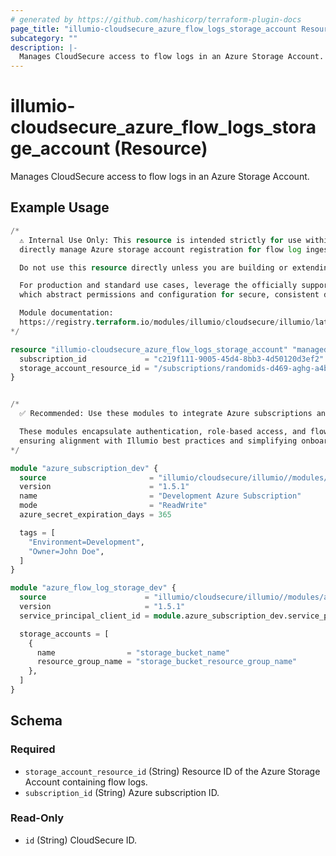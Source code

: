 ```yaml
---
# generated by https://github.com/hashicorp/terraform-plugin-docs
page_title: "illumio-cloudsecure_azure_flow_logs_storage_account Resource - illumio-cloudsecure"
subcategory: ""
description: |-
  Manages CloudSecure access to flow logs in an Azure Storage Account.
---
```


# illumio-cloudsecure_azure_flow_logs_storage_account (Resource)

Manages CloudSecure access to flow logs in an Azure Storage Account.

## Example Usage

```terraform
/*
  ⚠️ Internal Use Only: This resource is intended strictly for use within internal modules that
  directly manage Azure storage account registration for flow log ingestion in Illumio CloudSecure.

  Do not use this resource directly unless you are building or extending internal provisioning logic.

  For production and standard use cases, leverage the officially supported Illumio CloudSecure modules,
  which abstract permissions and configuration for secure, consistent deployment.

  Module documentation:
  https://registry.terraform.io/modules/illumio/cloudsecure/illumio/latest/submodules/azure_flow_logs_storage_accounts
*/

resource "illumio-cloudsecure_azure_flow_logs_storage_account" "managed_flow_log_storage_account" {
  subscription_id             = "c219f111-9005-45d4-8bb3-4d50120d3ef2"
  storage_account_resource_id = "/subscriptions/randomids-d469-aghg-a4b4-asdsdasadas/resourceGroups/azrg-illumio/providers/Microsoft.Storage/storageAccounts/illumioazuretest"
}


/*
  ✅ Recommended: Use these modules to integrate Azure subscriptions and storage accounts with Illumio CloudSecure.

  These modules encapsulate authentication, role-based access, and flow log storage configuration,
  ensuring alignment with Illumio best practices and simplifying onboarding across environments.
*/

module "azure_subscription_dev" {
  source                       = "illumio/cloudsecure/illumio//modules/azure_subscription"
  version                      = "1.5.1"
  name                         = "Development Azure Subscription"
  mode                         = "ReadWrite"
  azure_secret_expiration_days = 365

  tags = [
    "Environment=Development",
    "Owner=John Doe",
  ]
}

module "azure_flow_log_storage_dev" {
  source                      = "illumio/cloudsecure/illumio//modules/azure_flow_logs_storage_accounts"
  version                     = "1.5.1"
  service_principal_client_id = module.azure_subscription_dev.service_principal_client_id

  storage_accounts = [
    {
      name                = "storage_bucket_name"
      resource_group_name = "storage_bucket_resource_group_name"
    },
  ]
}
```

<!-- schema generated by tfplugindocs -->
## Schema

### Required

- `storage_account_resource_id` (String) Resource ID of the Azure Storage Account containing flow logs.
- `subscription_id` (String) Azure subscription ID.

### Read-Only

- `id` (String) CloudSecure ID.
